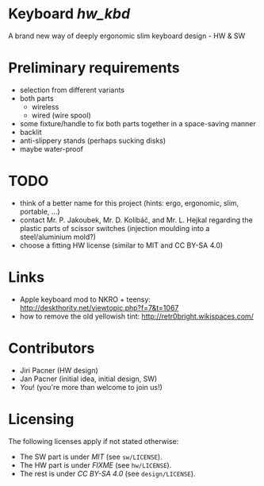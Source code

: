 # Keyboard *hw_kbd*
A brand new way of deeply ergonomic slim keyboard design - HW &amp; SW

# Preliminary requirements
* selection from different variants
* both parts
    * wireless
    * wired (wire spool)
* some fixture/handle to fix both parts together in a space-saving manner
* backlit
* anti-slippery stands (perhaps sucking disks)
* maybe water-proof

# TODO
* think of a better name for this project (hints: ergo, ergonomic, slim, portable, ...)
* contact Mr. P. Jakoubek, Mr. D. Kolibáč, and Mr. L. Hejkal regarding the plastic parts of scissor switches (injection moulding into a steel/aluminium mold?)
* choose a fitting HW license (similar to MIT and CC BY-SA 4.0)

# Links
* Apple keyboard mod to NKRO + teensy: http://deskthority.net/viewtopic.php?f=7&t=1067
* how to remove the old yellowish tint: http://retr0bright.wikispaces.com/

# Contributors
* Jiri Pacner (HW design)
* Jan Pacner (initial idea, initial design, SW)
* *You*! (you're more than welcome to join us!)

# Licensing
The following licenses apply if not stated otherwise:
* The SW part is under *MIT* (see `sw/LICENSE`).
* The HW part is under *FIXME* (see `hw/LICENSE`).
* The rest is under *CC BY-SA 4.0* (see `design/LICENSE`).
